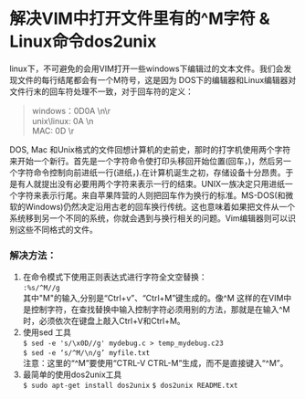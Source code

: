 # 解决VIM中打开文件里有的^M字符 & Linux命令dos2unix
linux下，不可避免的会用VIM打开一些windows下编辑过的文本文件。我们会发现文件的每行结尾都会有一个M符号，这是因为 DOS下的编辑器和Linux编辑器对文件行末的回车符处理不一致，对于回车符的定义：  
> windows：0D0A  \n\r  
> unix\linux: 0A  \n  
> MAC: 0D \r  

DOS, Mac 和Unix格式的文件回想计算机的史前史，那时的打字机使用两个字符来开始一个新行。首先是一个字符命令使打印头移回开始位置(回车，<CR>)，然后另一个字符命令控制向前进纸一行(进纸，<LF>).在计算机诞生之初，存储设备十分昂贵。于是有人就提出没有必要用两个字符来表示一行的结束。UNIX一族决定只用进纸一个字符<Line Feed>来表示行尾。来自苹果阵营的人则把回车<CR>作为换行的标准。MS-DOS(和微软的Windows)仍然决定沿用古老的回车换行<CR><LF>传统。这也意味着如果把文件从一个系统移到另一个不同的系统，你就会遇到与换行相关的问题。Vim编辑器则可以识别这些不同格式的文件。  
### 解决方法：  
1. 在命令模式下使用正则表达式进行字符全文空替换：  
`:%s/^M//g`  
其中"M"的输入,分别是“Ctrl+v”、“Ctrl+M”键生成的。像^M 这样的在VIM中是控制字符，在查找替换中输入控制字符必须用别的方法，那就是在输入^M时，必须依次在键盘上敲入Ctrl+V和Ctrl+M。  
2. 使用sed 工具  
`$ sed -e 's/\x0D//g' mydebug.c > temp_mydebug.c23`  
`$ sed -e ‘s/^M/\n/g’ myfile.txt`  
注意：这里的“^M”要使用“CTRL-V CTRL-M”生成，而不是直接键入“^M”。
3. 最简单的使用dos2unix工具  
`$ sudo apt-get install dos2unix`
`$ dos2unix README.txt`
